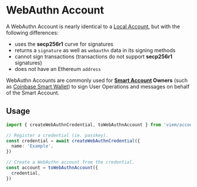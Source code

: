 # WebAuthn Account

A WebAuthn Account is nearly identical to a [Local Account](/docs/accounts/local), but with the following differences:

- uses the **secp256r1** curve for signatures
- returns a `signature` as well as `webauthn` data in its signing methods
- cannot sign transactions (transactions do not support **secp256r1** signatures)
- does not have an Ethereum `address`

WebAuthn Accounts are commonly used for **[Smart Account](/account-abstraction/accounts/smart) Owners** (such as [Coinbase Smart Wallet](/account-abstraction/accounts/smart/coinbase#owners)) to sign User Operations and messages on behalf of the Smart Account.

## Usage

```ts twoslash
import { createWebAuthnCredential, toWebAuthnAccount } from 'viem/account-abstraction'

// Register a credential (ie. passkey).
const credential = await createWebAuthnCredential({
  name: 'Example',
})

// Create a WebAuthn account from the credential.
const account = toWebAuthnAccount({
  credential,
})
```
